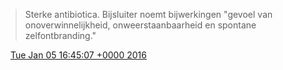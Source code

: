 > Sterke antibiotica\. Bijsluiter noemt bijwerkingen "gevoel van onoverwinnelijkheid, onweerstaanbaarheid en spontane zelfontbranding\."

<img src="../../media/tweet.ico" width="12" /> [Tue Jan 05 16:45:07 +0000 2016](https://twitter.com/DromerDenker/status/684415339099217925)